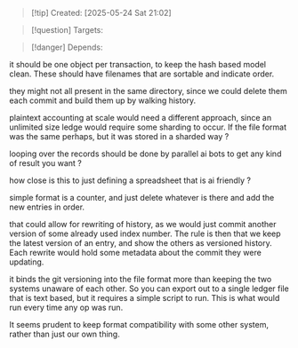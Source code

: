 
>[!tip] Created: [2025-05-24 Sat 21:02]

>[!question] Targets: 

>[!danger] Depends: 

it should be one object per transaction, to keep the hash based model clean.
These should have filenames that are sortable and indicate order.

they might not all present in the same directory, since we could delete them each commit and build them up by walking history.

plaintext accounting at scale would need a different approach, since an unlimited size ledge would require some sharding to occur.  If the file format was the same perhaps, but it was stored in a sharded way ?

looping over the records should be done by parallel ai bots to get any kind of result you want ?

how close is this to just defining a spreadsheet that is ai friendly ?

simple format is a counter, and just delete whatever is there and add the new entries in order.

that could allow for rewriting of history, as we would just commit another version of some already used index number.  The rule is then that we keep the latest version of an entry, and show the others as versioned history.  Each rewrite would hold some metadata about the commit they were updating.

it binds the git versioning into the file format more than keeping the two systems unaware of each other.  So you can export out to a single ledger file that is text based, but it requires a simple script to run.  This is what would run every time any op was run.

It seems prudent to keep format compatibility with some other system, rather than just our own thing.